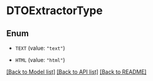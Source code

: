 # DTOExtractorType

## Enum


* `TEXT` (value: `"text"`)

* `HTML` (value: `"html"`)


[[Back to Model list]](../README.md#documentation-for-models) [[Back to API list]](../README.md#documentation-for-api-endpoints) [[Back to README]](../README.md)


